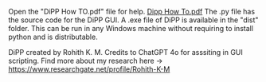 Open the "DiPP How TO.pdf" file for help. [Dipp How To.pdf](https://github.com/user-attachments/files/21187265/Dipp.How.To.pdf)
The .py file has the source code for the DiPP GUI.
A .exe file of DiPP is available in the "dist" folder. This can be run in any Windows machine without requiring to install python and is distributable. 

DiPP created by Rohith K. M.  Credits to ChatGPT 4o for asssiting in GUI scripting. 
Find more about my research here -> https://www.researchgate.net/profile/Rohith-K-M 


